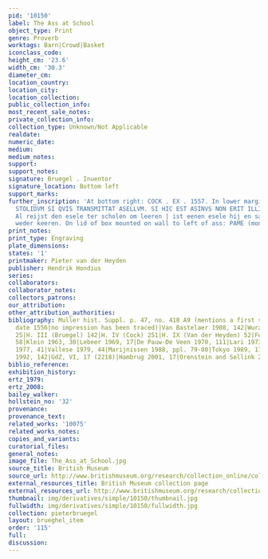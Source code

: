 ```yaml
---
pid: '10150'
label: The Ass at School
object_type: Print
genre: Proverb
worktags: Barn|Crowd|Basket
iconclass_code:
height_cm: '23.6'
width_cm: '30.3'
diameter_cm:
location_country:
location_city:
location_collection:
public_collection_info:
most_recent_sale_notes:
private_collection_info:
collection_type: Unknown/Not Applicable
realdate:
numeric_date:
medium:
medium_notes:
support:
support_notes:
signature: Bruegel . Inuentor
signature_location: Bottom left
support_marks:
further_inscription: 'At bottom right: COCK . EX . 1557. In lower margin: PARISIOS
  STOLIDVM SI QVIS TRANSMITTAT ASELLVM. SI HIC EST ASINVS NON ERIT ILLIC EQVVS. |
  Al reijst den esele ter scholen om leeren | ist eenen esele hij en sal gheen peert
  weder keeren. On lid of box mounted on wall to left of ass: PAME (monogram).'
print_notes:
print_type: Engraving
plate_dimensions:
states: '1'
printmaker: Pieter van der Heyden
publisher: Hendrik Hondius
series:
collaborators:
collaborator_notes:
collectors_patrons:
our_attribution:
other_attribution_authorities:
bibliography: Muller hist. Suppl. p. 47, no. 418 A9 (mentions a first state with the
  date 1556|no impression has been traced)|Van Bastelaer 1908, 142|Wurzbach (Brueghel)
  25|H. III (Bruegel) 142|H. IV (Cock) 251|H. IX (Van der Heyden) 52|Feinblatt 1961,
  58|Klein 1963, 30|Lebeer 1969, 17|De Pauw-De Veen 1970, 111|Lari 1973, 135|Riggs
  1977, 41|Vallese 1979, 44|Marijnissen 1988, ppl. 79-80|Tokyo 1989, 17|Gilchrist
  1992, 142|GdZ, VI, 17 (2218)|Hambrug 2001, 17|Orenstein and Sellink 2001, 41
biblio_reference:
exhibition_history:
ertz_1979:
ertz_2008:
bailey_walker:
hollstein_no: '32'
provenance:
provenance_text:
related_works: '10075'
related_works_notes:
copies_and_variants:
curatorial_files:
general_notes:
image_file: The_Ass_at_School.jpg
source_title: British Museum
source_url: http://www.britishmuseum.org/research/collection_online/collection_object_details/collection_image_gallery.aspx
external_resources_title: British Museum collection page
external_resources_url: http://www.britishmuseum.org/research/collection_online/collection_object_details.aspx
thumbnail: img/derivatives/simple/10150/thumbnail.jpg
fullwidth: img/derivatives/simple/10150/fullwidth.jpg
collection: pieterbruegel
layout: brueghel_item
order: '115'
full:
discussion:
---
```

